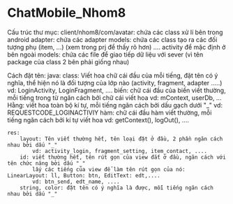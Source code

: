 # ChatMobile_Nhom8

Cấu trúc thư mục: 
	client/nhom8/com/avatar: chứa các class xử lí bên trong android
		adapter: chứa các adapter
		models: chứa các class tạo ra các đối tượng phụ (item, ...)
		(xem trong prj để thấy rõ hơn)
		....
		activity để mặc định ở bên ngoài
	models: chứa các file để giao tiếp dữ liệu với sever (vì tên package của class 2 bên phải giống nhau)

Cách đặt tên:
	java: 
		class: Viết hoa chữ cái đầu của mỗi tiếng, đặt tên có ý nghĩa, thể hiện nó là đối tượng của lớp nào (activity, fragment, adapter .....)
			vd: LoginActivity, LoginFragment, ....
		biến: chữ cái đầu của biến viết thường, mỗi tiếng trong từ ngăn cách bởi chữ cái viết hoa
			vd: mContext, userDb, ...
		Hằng: viết hoa toàn bộ kí tự, mỗi tiếng ngăn cách bởi dấu gạch dưới "_"
			vd: REQUESTCODE_LOGINACTIVIY
		hàm: chữ cái đầu hàm viết thường, mỗi tiếng ngăn cách bởi kí tự viết hoa
			vd: getContext(), logOut(), ....

	res: 
		layout: Tên viết thường hết, tên loại đặt ở đầu, 2 phần ngăn cách nhau bởi dấu "_"
			vd: activity_login, fragment_setting, item_contact, ....
		id: viết thường hết, tên rút gọn của view đắt ở đầu, ngăn cách với tên chức năng bởi dấu "_"
			lấy các tiếng của view để làm tên rút gọn của nó: LinearLayout: ll, Button: btn, EditText: edt,....
			vd: btn_send, edt_name, ....
		string, color: đặt tên có ý nghĩa là được, mỗi tiếng ngăn cách nhau bởi dấu "_"
